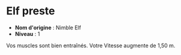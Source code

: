 # Elf preste

 * **Nom d'origine** : Nimble Elf
 * **Niveau** : 1


<p>Vos muscles sont bien entraînés. Votre Vitesse augmente de 1,50 m.</p>